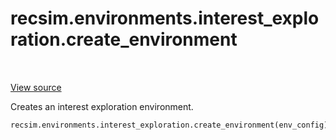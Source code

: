 <div itemscope itemtype="http://developers.google.com/ReferenceObject">
<meta itemprop="name" content="recsim.environments.interest_exploration.create_environment" />
<meta itemprop="path" content="Stable" />
</div>

# recsim.environments.interest_exploration.create_environment

<table class="tfo-notebook-buttons tfo-api" align="left">
</table>

<a target="_blank" href="https://github.com/google-research/recsim/tree/master/recsim//environments/interest_exploration.py">View
source</a>

Creates an interest exploration environment.

```python
recsim.environments.interest_exploration.create_environment(env_config)
```

<!-- Placeholder for "Used in" -->
